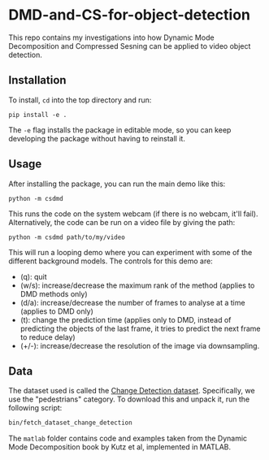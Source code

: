 # DMD-and-CS-for-object-detection

This repo contains my investigations into how Dynamic Mode Decomposition and Compressed Sesning can be applied to video object detection.

## Installation
To install, `cd` into the top directory and run:
```
pip install -e .
```
The `-e` flag installs the package in editable mode, so you can keep developing the package without having to reinstall it.

## Usage
After installing the package, you can run the main demo like this:
```
python -m csdmd
```
This runs the code on the system webcam (if there is no webcam, it'll fail). Alternatively, the code can be run on a video file by giving the path:
```
python -m csdmd path/to/my/video
```
This will run a looping demo where you can experiment with some of the different background models. The controls for this demo are:

- (q): quit
- (w/s): increase/decrease the maximum rank of the method (applies to DMD methods only)
- (d/a): increase/decrease the number of frames to analyse at a time (applies to DMD only)
- (t): change the prediction time (applies only to DMD, instead of predicting the objects of the last frame, it tries to predict the next frame to reduce delay)
- (+/-): increase/decrease the resolution of the image via downsampling.




## Data
The dataset used is called the [Change Detection dataset](http://jacarini.dinf.usherbrooke.ca/dataset2014/). Specifically, we use the "pedestrians" category. To download this and unpack it, run the following script:

```bash
bin/fetch_dataset_change_detection
```

The `matlab` folder contains code and examples taken from the Dynamic Mode Decomposition book by Kutz et al, implemented in MATLAB.




